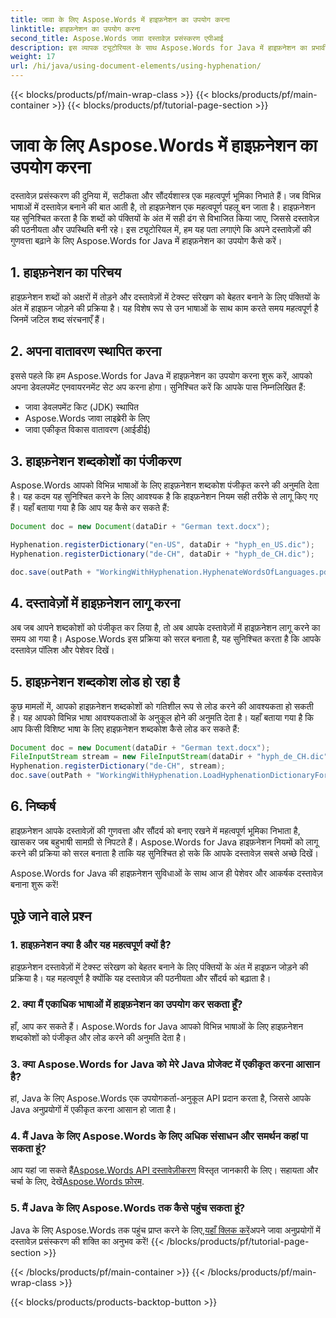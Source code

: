 ```yaml
---
title: जावा के लिए Aspose.Words में हाइफ़नेशन का उपयोग करना
linktitle: हाइफ़नेशन का उपयोग करना
second_title: Aspose.Words जावा दस्तावेज़ प्रसंस्करण एपीआई
description: इस व्यापक ट्यूटोरियल के साथ Aspose.Words for Java में हाइफ़नेशन का प्रभावी ढंग से उपयोग करना सीखें। आज ही दस्तावेज़ की पठनीयता बढ़ाएँ!
weight: 17
url: /hi/java/using-document-elements/using-hyphenation/
---
```


{{< blocks/products/pf/main-wrap-class >}}
{{< blocks/products/pf/main-container >}}
{{< blocks/products/pf/tutorial-page-section >}}

# जावा के लिए Aspose.Words में हाइफ़नेशन का उपयोग करना


दस्तावेज़ प्रसंस्करण की दुनिया में, सटीकता और सौंदर्यशास्त्र एक महत्वपूर्ण भूमिका निभाते हैं। जब विभिन्न भाषाओं में दस्तावेज़ बनाने की बात आती है, तो हाइफ़नेशन एक महत्वपूर्ण पहलू बन जाता है। हाइफ़नेशन यह सुनिश्चित करता है कि शब्दों को पंक्तियों के अंत में सही ढंग से विभाजित किया जाए, जिससे दस्तावेज़ की पठनीयता और उपस्थिति बनी रहे। इस ट्यूटोरियल में, हम यह पता लगाएंगे कि अपने दस्तावेज़ों की गुणवत्ता बढ़ाने के लिए Aspose.Words for Java में हाइफ़नेशन का उपयोग कैसे करें।

## 1. हाइफ़नेशन का परिचय

हाइफ़नेशन शब्दों को अक्षरों में तोड़ने और दस्तावेज़ों में टेक्स्ट संरेखण को बेहतर बनाने के लिए पंक्तियों के अंत में हाइफ़न जोड़ने की प्रक्रिया है। यह विशेष रूप से उन भाषाओं के साथ काम करते समय महत्वपूर्ण है जिनमें जटिल शब्द संरचनाएँ हैं।

## 2. अपना वातावरण स्थापित करना

इससे पहले कि हम Aspose.Words for Java में हाइफ़नेशन का उपयोग करना शुरू करें, आपको अपना डेवलपमेंट एनवायरनमेंट सेट अप करना होगा। सुनिश्चित करें कि आपके पास निम्नलिखित हैं:

- जावा डेवलपमेंट किट (JDK) स्थापित
- Aspose.Words जावा लाइब्रेरी के लिए
- जावा एकीकृत विकास वातावरण (आईडीई)

## 3. हाइफ़नेशन शब्दकोशों का पंजीकरण

Aspose.Words आपको विभिन्न भाषाओं के लिए हाइफ़नेशन शब्दकोश पंजीकृत करने की अनुमति देता है। यह कदम यह सुनिश्चित करने के लिए आवश्यक है कि हाइफ़नेशन नियम सही तरीके से लागू किए गए हैं। यहाँ बताया गया है कि आप यह कैसे कर सकते हैं:

```java
Document doc = new Document(dataDir + "German text.docx");

Hyphenation.registerDictionary("en-US", dataDir + "hyph_en_US.dic");
Hyphenation.registerDictionary("de-CH", dataDir + "hyph_de_CH.dic");

doc.save(outPath + "WorkingWithHyphenation.HyphenateWordsOfLanguages.pdf");
```

## 4. दस्तावेज़ों में हाइफ़नेशन लागू करना

अब जब आपने शब्दकोशों को पंजीकृत कर लिया है, तो अब आपके दस्तावेज़ों में हाइफ़नेशन लागू करने का समय आ गया है। Aspose.Words इस प्रक्रिया को सरल बनाता है, यह सुनिश्चित करता है कि आपके दस्तावेज़ पॉलिश और पेशेवर दिखें।

## 5. हाइफ़नेशन शब्दकोश लोड हो रहा है

कुछ मामलों में, आपको हाइफ़नेशन शब्दकोशों को गतिशील रूप से लोड करने की आवश्यकता हो सकती है। यह आपको विभिन्न भाषा आवश्यकताओं के अनुकूल होने की अनुमति देता है। यहाँ बताया गया है कि आप किसी विशिष्ट भाषा के लिए हाइफ़नेशन शब्दकोश कैसे लोड कर सकते हैं:

```java
Document doc = new Document(dataDir + "German text.docx");
FileInputStream stream = new FileInputStream(dataDir + "hyph_de_CH.dic");
Hyphenation.registerDictionary("de-CH", stream);
doc.save(outPath + "WorkingWithHyphenation.LoadHyphenationDictionaryForLanguage.pdf");
```

## 6. निष्कर्ष

हाइफ़नेशन आपके दस्तावेज़ों की गुणवत्ता और सौंदर्य को बनाए रखने में महत्वपूर्ण भूमिका निभाता है, खासकर जब बहुभाषी सामग्री से निपटते हैं। Aspose.Words for Java हाइफ़नेशन नियमों को लागू करने की प्रक्रिया को सरल बनाता है ताकि यह सुनिश्चित हो सके कि आपके दस्तावेज़ सबसे अच्छे दिखें।

Aspose.Words for Java की हाइफ़नेशन सुविधाओं के साथ आज ही पेशेवर और आकर्षक दस्तावेज़ बनाना शुरू करें!

## पूछे जाने वाले प्रश्न

### 1. हाइफ़नेशन क्या है और यह महत्वपूर्ण क्यों है?

हाइफ़नेशन दस्तावेज़ों में टेक्स्ट संरेखण को बेहतर बनाने के लिए पंक्तियों के अंत में हाइफ़न जोड़ने की प्रक्रिया है। यह महत्वपूर्ण है क्योंकि यह दस्तावेज़ की पठनीयता और सौंदर्य को बढ़ाता है।

### 2. क्या मैं एकाधिक भाषाओं में हाइफ़नेशन का उपयोग कर सकता हूँ?

हाँ, आप कर सकते हैं। Aspose.Words for Java आपको विभिन्न भाषाओं के लिए हाइफ़नेशन शब्दकोशों को पंजीकृत और लोड करने की अनुमति देता है।

### 3. क्या Aspose.Words for Java को मेरे Java प्रोजेक्ट में एकीकृत करना आसान है?

हां, Java के लिए Aspose.Words एक उपयोगकर्ता-अनुकूल API प्रदान करता है, जिससे आपके Java अनुप्रयोगों में एकीकृत करना आसान हो जाता है।

### 4. मैं Java के लिए Aspose.Words के लिए अधिक संसाधन और समर्थन कहां पा सकता हूं?

 आप यहां जा सकते हैं[Aspose.Words API दस्तावेज़ीकरण](https://reference.aspose.com/words/java/) विस्तृत जानकारी के लिए। सहायता और चर्चा के लिए, देखें[Aspose.Words फ़ोरम](https://forum.aspose.com/).

### 5. मैं Java के लिए Aspose.Words तक कैसे पहुंच सकता हूं?

 Java के लिए Aspose.Words तक पहुंच प्राप्त करने के लिए,[यहाँ क्लिक करें](https://purchase.aspose.com/buy)अपने जावा अनुप्रयोगों में दस्तावेज़ प्रसंस्करण की शक्ति का अनुभव करें!
{{< /blocks/products/pf/tutorial-page-section >}}

{{< /blocks/products/pf/main-container >}}
{{< /blocks/products/pf/main-wrap-class >}}

{{< blocks/products/products-backtop-button >}}
